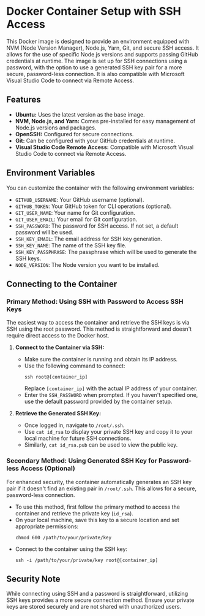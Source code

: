 # Docker Container Setup with SSH Access

This Docker image is designed to provide an environment equipped with NVM (Node Version Manager), Node.js, Yarn, Git, and secure SSH access. It allows for the use of specific Node.js versions and supports passing GitHub credentials at runtime. The image is set up for SSH connections using a password, with the option to use a generated SSH key pair for a more secure, password-less connection. It is also compatible with Microsoft Visual Studio Code to connect via Remote Access.

## Features

- **Ubuntu:** Uses the latest version as the base image.
- **NVM, Node.js, and Yarn:** Comes pre-installed for easy management of Node.js versions and packages.
- **OpenSSH:** Configured for secure connections.
- **Git:** Can be configured with your GitHub credentials at runtime.
- **Visual Studio Code Remote Access:** Compatible with Microsoft Visual Studio Code to connect via Remote Access.

## Environment Variables

You can customize the container with the following environment variables:

- `GITHUB_USERNAME`: Your GitHub username (optional).
- `GITHUB_TOKEN`: Your GitHub token for CLI operations (optional).
- `GIT_USER_NAME`: Your name for Git configuration.
- `GIT_USER_EMAIL`: Your email for Git configuration.
- `SSH_PASSWORD`: The password for SSH access. If not set, a default password will be used.
- `SSH_KEY_EMAIL`: The email address for SSH key generation.
- `SSH_KEY_NAME`: The name of the SSH key file.
- `SSH_KEY_PASSPHRASE`: The passphrase which will be used to generate the SSH keys.
- `NODE_VERSION`: The Node version you want to be installed.

## Connecting to the Container

### Primary Method: Using SSH with Password to Access SSH Keys

The easiest way to access the container and retrieve the SSH keys is via SSH using the root password. This method is straightforward and doesn't require direct access to the Docker host.

1. **Connect to the Container via SSH:**
   - Make sure the container is running and obtain its IP address.
   - Use the following command to connect:
     ```
     ssh root@[container_ip]
     ```
     Replace `[container_ip]` with the actual IP address of your container.
   - Enter the `SSH_PASSWORD` when prompted. If you haven't specified one, use the default password provided by the container setup.

2. **Retrieve the Generated SSH Key:**
   - Once logged in, navigate to `/root/.ssh`.
   - Use `cat id_rsa` to display your private SSH key and copy it to your local machine for future SSH connections.
   - Similarly, `cat id_rsa.pub` can be used to view the public key.

### Secondary Method: Using Generated SSH Key for Password-less Access (Optional)

For enhanced security, the container automatically generates an SSH key pair if it doesn't find an existing pair in `/root/.ssh`. This allows for a secure, password-less connection.

- To use this method, first follow the primary method to access the container and retrieve the private key (`id_rsa`).
- On your local machine, save this key to a secure location and set appropriate permissions:
  ```
  chmod 600 /path/to/your/private/key
  ```
- Connect to the container using the SSH key:
  ```
  ssh -i /path/to/your/private/key root@[container_ip]
  ```
## Security Note

While connecting using SSH and a password is straightforward, utilizing SSH keys provides a more secure connection method. Ensure your private keys are stored securely and are not shared with unauthorized users.
